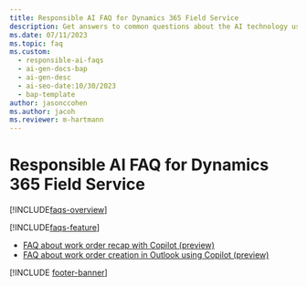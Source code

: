 ```yaml
---
title: Responsible AI FAQ for Dynamics 365 Field Service
description: Get answers to common questions about the AI technology used in Dynamics 365 Field Service, how it was tested and evaluated, and specific limitations.
ms.date: 07/11/2023
ms.topic: faq
ms.custom:
  - responsible-ai-faqs
  - ai-gen-docs-bap
  - ai-gen-desc
  - ai-seo-date:10/30/2023
  - bap-template
author: jasonccohen
ms.author: jacoh
ms.reviewer: m-hartmann
---
```


# Responsible AI FAQ for Dynamics 365 Field Service

[!INCLUDE[faqs-overview](../includes/faqs-overview.md)]

[!INCLUDE[faqs-feature](../includes/faqs-feature.md)]

- [FAQ about work order recap with Copilot (preview)](./faqs-work-order-recap.md)
- [FAQ about work order creation in Outlook using Copilot (preview)](./faqs-wo-flw-copilot)

[!INCLUDE [footer-banner](../includes/footer-banner.md)]
